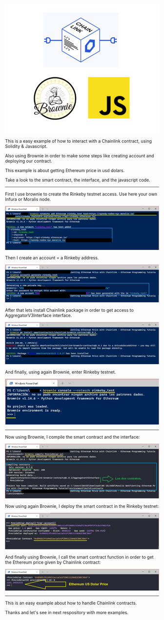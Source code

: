 [![](https://github.com/ethfannum1/Chainlink_ETH_USD/blob/main/imageninicial.png)](https://github.com/ethfannum1/Chainlink_ETH_USD/blob/main/imageninicial.png)

This is a easy example of how to interact with a Chainlink contract, using Solidity & Javascript.

Also using Brownie in order to make some steps like creating account and deploying our contract.

This example is about getting Ethereum price in usd dolars.

Take a look to the smart contract, the interface, and the javascript code.


------------

First I use brownie to create the Rinkeby testnet access.
Use here your own Infura or Moralis node.

[![](https://github.com/ethfannum1/Chainlink_ETH_USD/blob/main/1.jpg)](https://github.com/ethfannum1/Chainlink_ETH_USD/blob/main/1.jpg)

Then I create an account = a Rinkeby address.

[![](https://github.com/ethfannum1/Chainlink_ETH_USD/blob/main/2.jpg)](https://github.com/ethfannum1/Chainlink_ETH_USD/blob/main/2.jpg)

After that lets install Chainlink package in order to get access to AggregatorV3Interface interface.

[![](https://github.com/ethfannum1/Chainlink_ETH_USD/blob/main/3.jpg)](https://github.com/ethfannum1/Chainlink_ETH_USD/blob/main/3.jpg)

And finally, using again Brownie, enter Rinkeby testnet.

[![](https://github.com/ethfannum1/Chainlink_ETH_USD/blob/main/4.jpg)](https://github.com/ethfannum1/Chainlink_ETH_USD/blob/main/4.jpg)


------------


Now using Brownie, I compile the smart contract and the interface:

[![](https://github.com/ethfannum1/Chainlink_ETH_USD/blob/main/5.jpg)](https://github.com/ethfannum1/Chainlink_ETH_USD/blob/main/5.jpg)

Now using again Brownie, I deploy the smart contract in the Rinkeby testnet:

[![](https://github.com/ethfannum1/Chainlink_ETH_USD/blob/main/6.jpg)](https://github.com/ethfannum1/Chainlink_ETH_USD/blob/main/6.jpg)

And finally using Brownie, I call the smart contract function in order to get the Ethereum price given by Chainlink contract:

[![](https://github.com/ethfannum1/Chainlink_ETH_USD/blob/main/7.jpg)](https://github.com/ethfannum1/Chainlink_ETH_USD/blob/main/7.jpg)


------------

This is an easy example about how to handle Chainlink contracts.

Thanks and let's see in next respository with more examples.

